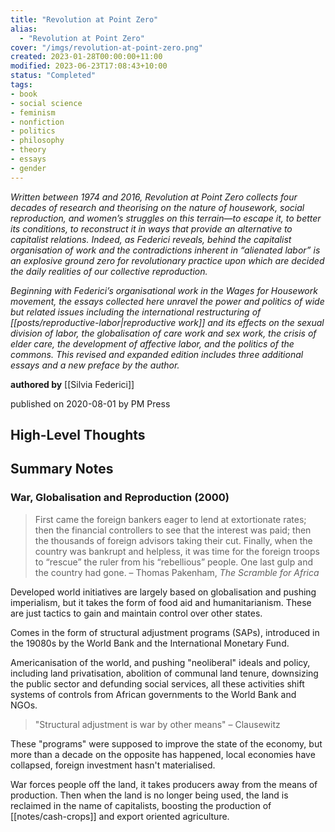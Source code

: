 ```yaml
---
title: "Revolution at Point Zero"
alias:
  - "Revolution at Point Zero"
cover: "/imgs/revolution-at-point-zero.png"
created: 2023-01-28T00:00:00+11:00
modified: 2023-06-23T17:08:43+10:00
status: "Completed"
tags:
- book
- social science
- feminism
- nonfiction
- politics
- philosophy
- theory
- essays
- gender
---
```


*Written between 1974 and 2016, Revolution at Point Zero collects four decades of research and theorising on the nature of housework, social reproduction, and women’s struggles on this terrain—to escape it, to better its conditions, to reconstruct it in ways that provide an alternative to capitalist relations. Indeed, as Federici reveals, behind the capitalist organisation of work and the contradictions inherent in “alienated labor” is an explosive ground zero for revolutionary practice upon which are decided the daily realities of our collective reproduction.* 

*Beginning with Federici’s organisational work in the Wages for Housework movement, the essays collected here unravel the power and politics of wide but related issues including the international restructuring of [[posts/reproductive-labor|reproductive work]] and its effects on the sexual division of labor, the globalisation of care work and sex work, the crisis of elder care, the development of affective labor, and the politics of the commons. This revised and expanded edition includes three additional essays and a new preface by the author.*

**authored by** [[Silvia Federici]]

published on 2020-08-01 by PM Press

## High-Level Thoughts



## Summary Notes

### War, Globalisation and Reproduction (2000)

> First came the foreign bankers eager to lend at extortionate rates; then the financial controllers to see that the interest was paid; then the thousands of foreign advisors taking their cut. Finally, when the country was bankrupt and helpless, it was time for the foreign troops to “rescue” the ruler from his “rebellious” people. One last gulp and the country had gone.
> – Thomas Pakenham, _The Scramble for Africa_

Developed world initiatives are largely based on globalisation and pushing imperialism, but it takes the form of food aid and humanitarianism. These are just tactics to gain and maintain control over other states.

Comes in the form of structural adjustment programs (SAPs), introduced in the 19080s by the World Bank and the International Monetary Fund.

Americanisation of the world, and pushing "neoliberal" ideals and policy, including land privatisation, abolition of communal land tenure, downsizing the public sector and defunding social services, all these activities shift systems of controls from African governments to the World Bank and NGOs.

> "Structural adjustment is war by other means"
> – Clausewitz

 These "programs" were supposed to improve the state of the economy, but more than a decade on the opposite has happened, local economies have collapsed, foreign investment hasn't materialised. 
 
War forces people off the land, it takes producers away from the means of production. Then when the land is no longer being used, the land is reclaimed in the name of capitalists, boosting the production of [[notes/cash-crops]] and export oriented agriculture.